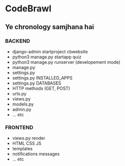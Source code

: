 # CodeBrawl

## Ye chronology samjhana hai

### BACKEND

- django-admin startproject cbwebsite
- python3 manage.py startapp quiz
- python3 manage.py runserver (developement mode)
- manage.py
- settings.py
- settings.py INSTALLED_APPS
- settings.py DATABASES
- HTTP methods (GET, POST)
- urls.py
- views.py
- models.py
- admin.py
- ... etc

### FRONTEND

- views.py render
- HTML CSS JS
- templates
- notifications messages
- ... etc